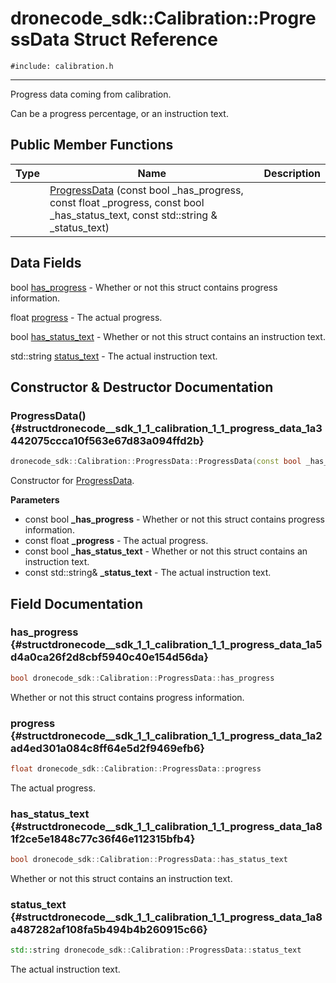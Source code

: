 # dronecode_sdk::Calibration::ProgressData Struct Reference
`#include: calibration.h`

----


Progress data coming from calibration. 


Can be a progress percentage, or an instruction text. 


## Public Member Functions


Type | Name | Description
---: | --- | ---
&nbsp; | [ProgressData](#structdronecode__sdk_1_1_calibration_1_1_progress_data_1a3442075ccca10f563e67d83a094ffd2b) (const bool _has_progress, const float _progress, const bool _has_status_text, const std::string & _status_text) |

## Data Fields


bool [has_progress](#structdronecode__sdk_1_1_calibration_1_1_progress_data_1a5d4a0ca26f2d8cbf5940c40e154d56da)  - Whether or not this struct contains progress information.

float [progress](#structdronecode__sdk_1_1_calibration_1_1_progress_data_1a2ad4ed301a084c8ff64e5d2f9469efb6)  - The actual progress.

bool [has_status_text](#structdronecode__sdk_1_1_calibration_1_1_progress_data_1a81f2ce5e1848c77c36f46e112315bfb4)  - Whether or not this struct contains an instruction text.

std::string [status_text](#structdronecode__sdk_1_1_calibration_1_1_progress_data_1a8a487282af108fa5b494b4b260915c66)  - The actual instruction text.


## Constructor & Destructor Documentation


### ProgressData() {#structdronecode__sdk_1_1_calibration_1_1_progress_data_1a3442075ccca10f563e67d83a094ffd2b}
```cpp
dronecode_sdk::Calibration::ProgressData::ProgressData(const bool _has_progress, const float _progress, const bool _has_status_text, const std::string &_status_text)
```


Constructor for [ProgressData](structdronecode__sdk_1_1_calibration_1_1_progress_data.md).

**Parameters**

* const bool **_has_progress** - Whether or not this struct contains progress information.
* const float **_progress** - The actual progress.
* const bool **_has_status_text** - Whether or not this struct contains an instruction text.
* const std::string& **_status_text** - The actual instruction text.

## Field Documentation


### has_progress {#structdronecode__sdk_1_1_calibration_1_1_progress_data_1a5d4a0ca26f2d8cbf5940c40e154d56da}

```cpp
bool dronecode_sdk::Calibration::ProgressData::has_progress
```


Whether or not this struct contains progress information.


### progress {#structdronecode__sdk_1_1_calibration_1_1_progress_data_1a2ad4ed301a084c8ff64e5d2f9469efb6}

```cpp
float dronecode_sdk::Calibration::ProgressData::progress
```


The actual progress.


### has_status_text {#structdronecode__sdk_1_1_calibration_1_1_progress_data_1a81f2ce5e1848c77c36f46e112315bfb4}

```cpp
bool dronecode_sdk::Calibration::ProgressData::has_status_text
```


Whether or not this struct contains an instruction text.


### status_text {#structdronecode__sdk_1_1_calibration_1_1_progress_data_1a8a487282af108fa5b494b4b260915c66}

```cpp
std::string dronecode_sdk::Calibration::ProgressData::status_text
```


The actual instruction text.

